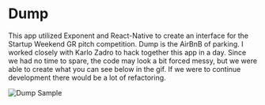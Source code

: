 # Dump

This app utilized Exponent and React-Native to create an interface for the Startup Weekend GR pitch competition. Dump is the AirBnB of parking. I worked closely with Karlo Zadro to hack together this app in a day. Since we had no time to spare, the code may look a bit forced messy, but we were able to create what you can see below in the gif. If we were to continue development there would be a lot of refactoring.

![Dump Sample](/dump_sample.gif)
